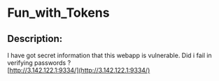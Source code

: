 
# Fun_with_Tokens
## Description:
I have got secret information that this webapp is vulnerable. Did i fail in verifying passwords ? 
<br>
[http://3.142.122.1:9334/](http://3.142.122.1:9334/)

